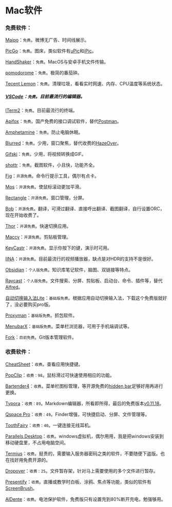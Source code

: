 # Mac软件

### 免费软件：

[Maipo](https://apps.apple.com/cn/app/maipo-for-%E5%BE%AE%E5%8D%9A/id789066512?mt=12)：`免费`。微博无广告、时间线展示。

[PicGo](https://molunerfinn.com/PicGo/)：`免费`。图床，类似软件有[uPic](https://github.com/gee1k/uPic)和[iPic](https://apps.apple.com/cn/app/ipic-markdown-%E5%9B%BE%E5%BA%8A%E5%B7%A5%E5%85%B7/id1101244278?mt=12)。

[HandShaker](https://www.smartisan.com/apps/#/handshaker)：`免费`。MacOS与安卓手机文件传输。

[pomodorome](https://apps.apple.com/cn/app/pomodoro-me-focus-on-tasks/id1484801884?mt=12)：`免费`。极简的番茄钟。

[Tecent Lemon](https://lemon.qq.com/)：`免费`。清理垃圾，看看实时网速、内存、CPU温度等系统状态。

##### [VSCode](https://code.visualstudio.com/)：`免费`。目前最流行的编辑器。

[ITerm2](https://iterm2.com/)：`免费`。目前最流行的终端。

[Apifox](https://www.apifox.cn/)：`免费`。国产免费的接口调试软件，替代[Postman](https://www.postman.com/)。

[Amphetamine](https://apps.apple.com/cn/app/amphetamine/id937984704?mt=12)：`免费`。防止电脑休眠。

[Blurred](https://apps.apple.com/cn/app/blurred/id1497527363?mt=12)：`免费`。少用，窗口聚焦，替代收费的[HazeOver](https://apps.apple.com/cn/app/hazeover-%E5%B9%B2%E6%89%B0%E8%B0%83%E8%8A%82%E5%99%A8/id430798174?mt=12)。

[Gifski](https://apps.apple.com/cn/app/gifski/id1351639930?mt=12)：`免费`。少用，将视频转换成GIF。

[shottr](https://shottr.cc/)：`免费`。截图软件，小且快，功能齐全。

[Fig](https://github.com/withfig/autocomplete)：`开源免费`。命令行提示工具，偶尔有点卡。

[Mos](https://github.com/Caldis/Mos/releases/)：`开源免费`。使鼠标滚动更加平滑。

[Rectangle](https://github.com/rxhanson/Rectangle)：`开源免费`。窗口管理，分屏。

[Bob](https://github.com/ripperhe/Bob)：`开源免费`。翻译，可滑过翻译、直接呼出翻译、截图翻译，自行设置ORC，现在开始收费了。

[Thor](https://github.com/gbammc/Thor)：`开源免费`。快速切换应用。

[Maccy](https://github.com/p0deje/Maccy)：`开源免费`。剪贴板管理。	

[KeyCastr](https://github.com/keycastr/keycastr)：`开源免费`。显示你按下的键，演示时可用。

[IINA](https://github.com/iina/iina)：`开源免费`。目前最流行的视频播放器，缺点是对HDR的支持不是很好。

[Obsidian](https://obsidian.md/)：`个人版免费`。知识库笔记软件，脑图、双链接等特点。

[Raycast](https://www.raycast.com/)：`个人版免费`。文件搜索、分屏、剪贴板、启动台、命令、插件等，替代[Alfred](https://www.alfredapp.com/)。

[自动切换输入法Lite](https://apps.apple.com/cn/app/%E8%87%AA%E5%8A%A8%E5%88%87%E6%8D%A2%E8%BE%93%E5%85%A5%E6%B3%95lite/id1552555103?mt=12)：`基础版免费`。根据应用自动切换输入法，下载这个免费版就好了，没必要购买pro版。

[Proxyman](https://proxyman.io/)：`基础版免费`。抓包软件。

[MenubarX](https://apps.apple.com/cn/app/menubarx/id1575588022?mt=12)：`基础版免费`。菜单栏浏览器，可用于手机端调试等。

[Fork](https://fork.dev/)：`目前免费`。Git版本管理软件。



### 收费软件：

[CheatSheet](https://www.mediaatelier.com/CheatSheet/)：`收费`。查看应用快捷键。

[PopClip](https://pilotmoon.com/popclip/)：`收费：98`。鼠标滑过可快速使用相应的功能。

[Bartender4](https://www.macbartender.com/Bartender4/)：`收费`。菜单栏图标管理，等开源免费的[hidden bar](https://github.com/dwarvesf/hidden)足够好用再进行更换。

[Typora](https://www.typora.net/)：`收费：89`。Markdown编辑器，所看即所得，最后的免费版本[v0.11.18](https://download.typora.io/mac/Typora-0.11.18.dmg)。

[Qspace Pro](https://qspace.awehunt.com/zh-cn/index.html)：`收费：49`。Finder增强，可快捷启动、分屏、文件管理等。

[ToothFairy](https://apps.apple.com/cn/app/toothfairy/id1191449274?mt=12)：`收费：40`。一键连接无线耳机。

[Parallels Desktop](https://www.parallels.cn/)：`收费`。windows虚拟机，偶尔用用，我是把windows安装到移动硬盘里，不占用电脑空间。

[Termius](https://www.termius.com/)：`收费`。挺贵的，需要输入服务器密码之类的软件，不要随便下盗版。也在找好用免费开源的。

[Dropover](https://apps.apple.com/cn/app/dropover/id1355679052?mt=12)：`收费：25`。文件暂存架，针对马上需要使用的多个文件进行暂存。

[Presentify](https://apps.apple.com/cn/app/presentify-screen-annotation/id1507246666?mt=12)：`收费`。直播或教学时白板、涂鸦、焦点等功能，类似的软件有[ScreenBrush](https://apps.apple.com/cn/app/screenbrush/id1233965871?mt=12)。

[AlDente](https://apphousekitchen.com/)：`收费`。电池保护软件，免费版只有设置充到80%断开充电，勉强够用。